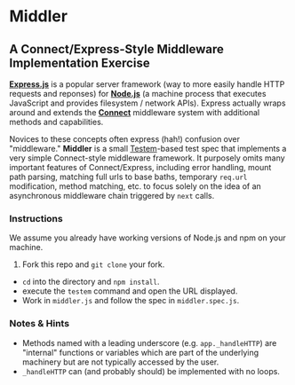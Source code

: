 # Middler

## A Connect/Express-Style Middleware Implementation Exercise

[**Express.js**](http://expressjs.com/) is a popular server framework (way to more easily handle HTTP requests and reponses) for [**Node.js**](https://nodejs.org/en/) (a machine process that executes JavaScript and provides filesystem / network APIs). Express actually wraps around and extends the [**Connect**](https://github.com/senchalabs/connect) middleware system with additional methods and capabilities.

Novices to these concepts often express (hah!) confusion over "middleware." **Middler** is a small [Testem](https://github.com/testem/testem)-based test spec that implements a very simple Connect-style middleware framework. It purposely omits many important features of Connect/Express, including error handling, mount path parsing, matching full urls to base baths, temporary `req.url` modification, method matching, etc. to focus solely on the idea of an asynchronous middleware chain triggered by `next` calls.

### Instructions

We assume you already have working versions of Node.js and npm on your machine.

1. Fork this repo and `git clone` your fork.
* `cd` into the directory and `npm install`.
* execute the `testem` command and open the URL displayed.
* Work in `middler.js` and follow the spec in `middler.spec.js`.

### Notes & Hints

* Methods named with a leading underscore (e.g. `app._handleHTTP`) are "internal" functions or variables which are part of the underlying machinery but are not typically accessed by the user.
* `_handleHTTP` can (and probably should) be implemented with no loops.
